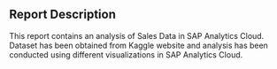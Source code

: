 ## Report Description

This report contains an analysis of Sales Data in SAP Analytics Cloud. Dataset has been obtained from Kaggle website and analysis has been conducted using different visualizations in SAP Analytics Cloud.
